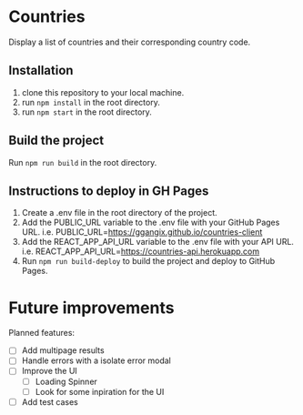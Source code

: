 # Countries

Display a list of countries and their corresponding country code.

## Installation

1. clone this repository to your local machine.
2. run `npm install` in the root directory.
3. run `npm start` in the root directory.

## Build the project

Run `npm run build` in the root directory.

## Instructions to deploy in GH Pages

1. Create a .env file in the root directory of the project.
2. Add the PUBLIC_URL variable to the .env file with your GitHub Pages URL.
   i.e. PUBLIC_URL=https://ggangix.github.io/countries-client
3. Add the REACT_APP_API_URL variable to the .env file with your API URL.
   i.e. REACT_APP_API_URL=https://countries-api.herokuapp.com
4. Run `npm run build-deploy` to build the project and deploy to GitHub Pages.

# Future improvements

Planned features:

- [ ] Add multipage results
- [ ] Handle errors with a isolate error modal
- [ ] Improve the UI
  - [ ] Loading Spinner
  - [ ] Look for some inpiration for the UI
- [ ] Add test cases
